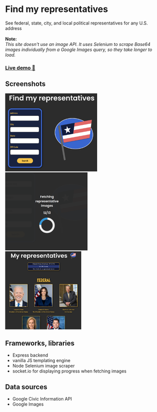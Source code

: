 # Find my representatives

See federal, state, city, and local political representatives for any U.S. address<br>
<br>
**Note:**<br>*This site doesn't use an image API. It uses Selenium to scrape Base64 images individually from a Google Images query, so they take longer to load.*<br>

### [Live demo 🔗](https://jeffvalcher.com/reps)

## Screenshots

<img src='screenshots/ss_home.png' height='250px'>
<img src='screenshots/ss_sock.png' height='250px'>
<img src='screenshots/ss_results.png' height='250px'>

## Frameworks, libraries

- Express backend
- vanilla JS templating engine
- Node Selenium image scraper
- socket.io for displaying progress when fetching images

## Data sources

- Google Civic Information API
- Google Images
